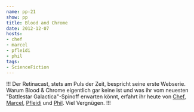 ```yaml
---
name: pp-21
show: pp
title: Blood and Chrome
date: 2012-12-07
hosts:
- chef
- marcel
- pfleidi
- phil
tags:
- ScienceFiction
---
```

!!!
Der Retinacast, stets am Puls der Zeit, bespricht seine erste Webserie. Warum Blood & Chrome eigentlich gar keine ist und was ihr vom neuesten "Battlestar Galactica"-Spinoff erwarten könnt, erfahrt ihr heute von [Chef](https://twitter.com/grischder), [Marcel](https://twitter.com/xartas), [Pfleidi](https://twitter.com/pfleidi) und [Phil](https://twitter.com/philgrooves). Viel Vergnügen.
!!!

